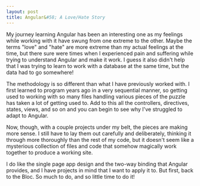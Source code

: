 ```yaml
---
layout: post
title: Angular&#58; A Love/Hate Story
---
```

My journey learning Angular has been an interesting one as my feelings while working with it have swung from one extreme to the other. Maybe the terms "love" and "hate" are more extreme than my actual feelings at the time, but there sure were times when I experienced pain and suffering while trying to understand Angular and make it work. I guess it also didn't help that I was trying to learn to work with a database at the same time, but the data had to go somewhere!

The methodology is so different than what I have previously worked with. I first learned to program years ago in a very sequential manner, so getting used to working with so many files handling various pieces of the puzzle has taken a lot of getting used to. Add to this all the controllers, directives, states, views, and so on and you can begin to see why I've struggled to adapt to Angular.

Now, though, with a couple projects under my belt, the pieces are making more sense. I still have to lay them out carefully and deliberately, thinking it through more thoroughly than the rest of my code, but it doesn't seem like a mysterious collection of files and code that somehow magically work together to produce a working site.

I do like the single page app design and the two-way binding that Angular provides, and I have projects in mind that I want to apply it to. But first, back to the Bloc. So much to do, and so little time to do it!
